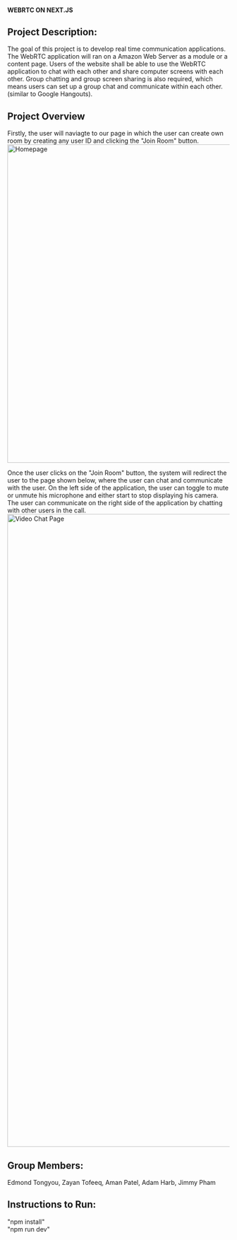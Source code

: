 #### WEBRTC ON NEXT.JS

## Project Description: 

The goal of this project is to develop real time communication applications. The WebRTC application will ran on a Amazon Web Server as a module or a content page. Users of the website shall be able to use the WebRTC application to chat with each other and share computer screens with each other. Group chatting and group screen sharing is also required, which means users can set up a group chat and communicate within each other. (similar to Google Hangouts).

## Project Overview


<p>Firstly, the user will naviagte to our page in which the user can create own room by creating any user ID and clicking the "Join Room" button. <br>
<img width="721" alt="Homepage" src="https://user-images.githubusercontent.com/50725935/204189251-34374866-cf02-4ed0-8a09-de88b451eabc.png"> </p>


<p> Once the user clicks on the "Join Room" button, the system will redirect the user to the page shown below, where the user can chat and communicate with the user. On the left side of the application, the user can toggle to mute or unmute his microphone and either start to stop displaying his camera. The user can communicate on the right side of the application by chatting with other users in the call. <br> 
<img width="1433" alt="Video Chat Page" src="https://user-images.githubusercontent.com/50725935/204189256-4bae0311-db63-4465-b3cc-ff2f6d807944.png"> </p>



## Group Members:

Edmond Tongyou, Zayan Tofeeq, Aman Patel, Adam Harb, Jimmy Pham


## Instructions to Run:  
"npm install"  
"npm run dev"
